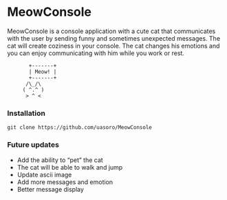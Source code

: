 # MeowConsole
MeowConsole is a console application with a cute cat that communicates with the user by sending funny and sometimes unexpected messages. The cat will create coziness in your console. The cat changes his emotions and you can enjoy communicating with him while you work or rest.

           +-------+
           | Meow! |
           +-------+
          /\_/\
         ( ^.^ )
          > ^ <

### Installation
```
git clone https://github.com/uasoro/MeowConsole
```
### Future updates
* Add the ability to “pet” the cat
* The cat will be able to walk and jump
* Update ascii image
* Аdd more messages and emotion
* Better message display
